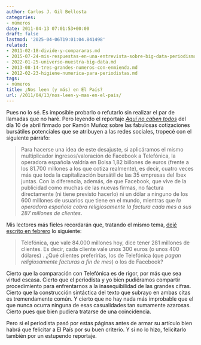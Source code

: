 ```yaml
---
author: Carlos J. Gil Bellosta
categories:
- números
date: 2011-04-13 07:01:53+00:00
draft: false
lastmod: '2025-04-06T19:01:04.841498'
related:
- 2011-02-18-divide-y-compararas.md
- 2015-07-24-mis-respuestas-en-una-entrevista-sobre-big-data-periodismo-de-datos-etc.md
- 2022-01-25-universo-muestra-big-data.md
- 2013-08-14-tres-grandes-numeros-con-enmienda.md
- 2012-02-23-higiene-numerica-para-periodistas.md
tags:
- números
title: ¿Nos leen (y más) en El País?
url: /2011/04/13/nos-leen-y-mas-en-el-pais/
---
```


Pues no lo sé. Es imposible probarlo o refutarlo sin realizar el par de llamadas que no haré. Pero leyendo el reportaje _[Aquí no caben todos](http://www.elpais.com/articulo/primer/plano/caben/todos/elpepueconeg/20110410elpneglse_2/Tes)_ del día 10 de abril firmado por Ramón Muñoz sobre las fabulosas cotizaciones bursátiles potenciales que se atribuyen a las redes sociales, tropecé con el siguiente párrafo:



>Para hacerse una idea de este desajuste, si aplicáramos el mismo multiplicador ingresos/valoración de Facebook a Telefónica, la operadora española valdría en Bolsa 1,82 billones de euros (frente a los 81.700 millones a los que cotiza realmente), es decir, cuatro veces más que toda la capitalización bursátil de las 35 empresas del Ibex juntas. Con la diferencia, además, de que Facebook, que vive de la publicidad como muchas de las nuevas firmas, no factura directamente (ni tiene previsto hacerlo) ni un dólar a ninguno de los 600 millones de usuarios que tiene en el mundo, mientras que _la operadora española cobra religiosamente la factura cada mes a sus 287 millones de clientes_.



Mis lectores más fieles recordarán que, tratando el mismo tema, [dejé escrito en febrero](http://www.datanalytics.com/2011/02/18/divide-y-compararas/) lo siguiente:



>Telefónica, que vale 84.000 millones hoy, dice tener 281 millones de clientes. Es decir, cada cliente vale unos 300 euros (o unos 400 dólares) . ¿Qué clientes preferirías, los de Telefónica (que _pagan religiosamente facturas a fin de mes_) o los de Facebook?


Cierto que la comparación con Telefónica es de rigor, por más que sea virtud escasa. Cierto que el periodista y yo bien pudiéramos compartir procedimiento para enfrentarnos a la inasequibilidad de las grandes cifras. Cierto que la construcción sintáctica del texto que subrayo en ambas citas es tremendamente común. Y cierto que no hay nada más improbable que el que nunca ocurra ninguna de esas casualidades tan sumamente azarosas. Cierto pues que bien pudiera tratarse de una coincidencia.

Pero si el periodista pasó por estas páginas antes de armar su artículo bien habrá que felicitar a El País por su buen criterio. Y si no lo hizo, felicitarlo también por un estupendo reportaje.